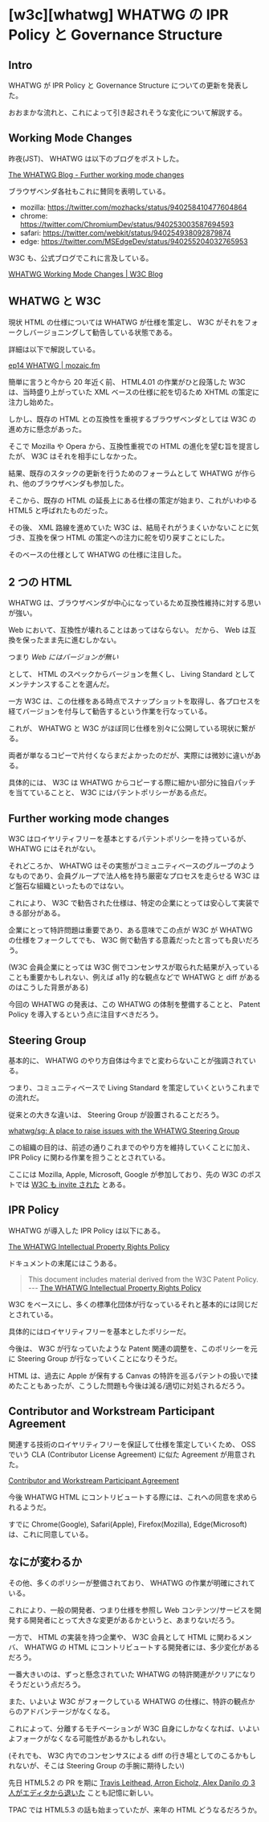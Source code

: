 # [w3c][whatwg] WHATWG の IPR Policy と Governance Structure

## Intro

WHATWG が IPR Policy と Governance Structure についての更新を発表した。

おおまかな流れと、これによって引き起されそうな変化について解説する。


## Working Mode Changes

昨夜(JST)、 WHATWG は以下のブログをポストした。

[The WHATWG Blog - Further working mode changes](https://blog.whatwg.org/working-mode-changes)

ブラウザベンダ各社もこれに賛同を表明している。

- mozilla: https://twitter.com/mozhacks/status/940258410477604864
- chrome: https://twitter.com/ChromiumDev/status/940253003587694593
- safari: https://twitter.com/webkit/status/940254938092879874
- edge: https://twitter.com/MSEdgeDev/status/940255204032765953

W3C も、公式ブログでこれに言及している。

[WHATWG Working Mode Changes | W3C Blog](https://www.w3.org/blog/2017/12/whatwg-working-mode-changes/)


## WHATWG と W3C

現状 HTML の仕様については WHATWG が仕様を策定し、 W3C がそれをフォークしバージョニングして勧告している状態である。

詳細は以下で解説している。

[ep14 WHATWG | mozaic.fm](https://mozaic.fm/episodes/14/whatwg.html)

簡単に言うと今から 20 年近く前、 HTML4.01 の作業がひと段落した W3C は、当時盛り上がっていた XML ベースの仕様に舵を切るため XHTML の策定に注力し始めた。

しかし、既存の HTML との互換性を重視するブラウザベンダとしては W3C の進め方に懸念があった。

そこで Mozilla や Opera から、互換性重視での HTML の進化を望む旨を提言したが、 W3C はそれを相手にしなかった。

結果、既存のスタックの更新を行うためのフォーラムとして WHATWG が作られ、他のブラウザベンダも参加した。

そこから、既存の HTML の延長上にある仕様の策定が始まり、これがいわゆる HTML5 と呼ばれたものだった。

その後、 XML 路線を進めていた W3C は、結局それがうまくいかないことに気づき、互換を保つ HTML の策定への注力に舵を切り戻すことにした。

そのベースの仕様として WHATWG の仕様に注目した。


## 2 つの HTML

WHATWG は、ブラウザベンダが中心になっているため互換性維持に対する思いが強い。

Web において、互換性が壊れることはあってはならない。 だから、 Web は互換を保ったまま先に進むしかない。

つまり *Web にはバージョンが無い*

として、 HTML のスペックからバージョンを無くし、 Living Standard としてメンテナンスすることを選んだ。

一方 W3C は、この仕様をある時点でスナップショットを取得し、各プロセスを経てバージョンを付与して勧告するという作業を行なっている。

これが、 WHATWG と W3C がほぼ同じ仕様を別々に公開している現状に繋がる。

両者が単なるコピーで片付くならまだよかったのだが、実際には微妙に違いがある。

具体的には、 W3C は WHATWG からコピーする際に細かい部分に独自パッチを当てていることと、 W3C にはパテントポリシーがある点だ。


## Further working mode changes

W3C はロイヤリティフリーを基本とするパテントポリシーを持っているが、 WHATWG にはそれがない。

それどころか、 WHATWG はその実態がコミュニティベースのグループのようなものであり、会員グループで法人格を持ち厳密なプロセスを走らせる W3C ほど盤石な組織といったものではない。

これにより、 W3C で勧告された仕様は、特定の企業にとっては安心して実装できる部分がある。

企業にとって特許問題は重要であり、ある意味でこの点が W3C が WHATWG の仕様をフォークしてでも、 W3C 側で勧告する意義だったと言っても良いだろう。

(W3C 会員企業にとっては W3C 側でコンセンサスが取られた結果が入っていることも重要かもしれない、例えば a11y 的な観点などで WHATWG と diff があるのはこうした背景がある)

今回の WHATWG の発表は、この WHATWG の体制を整備することと、 Patent Policy を導入するという点に注目すべきだろう。


## Steering Group

基本的に、 WHATWG のやり方自体は今までと変わらないことが強調されている。

つまり、コミュニティベースで Living Standard を策定していくというこれまでの流れだ。

従来との大きな違いは、 Steering Group が設置されることだろう。

[whatwg/sg: A place to raise issues with the WHATWG Steering Group](https://github.com/whatwg/sg)

この組織の目的は、前述の通りこれまでのやり方を維持していくことに加え、 IPR Policy に関わる作業を担うこととされている。

ここには Mozilla, Apple, Microsoft, Google が参加しており、先の W3C のポストでは [W3C も invite された](https://www.w3.org/blog/2017/12/whatwg-working-mode-changes/) とある。


## IPR Policy

WHATWG が導入した IPR Policy は以下にある。

[The WHATWG Intellectual Property Rights Policy](https://whatwg.org/ipr-policy)

ドキュメントの末尾にはこうある。

> This document includes material derived from the W3C Patent Policy.
> --- [The WHATWG Intellectual Property Rights Policy](https://whatwg.org/ipr-policy)

W3C をベースにし、多くの標準化団体が行なっているそれと基本的には同じだとされている。

具体的にはロイヤリティフリーを基本としたポリシーだ。

今後は、 W3C が行なっていたような Patent 関連の調整を、このポリシーを元に Steering Group が行なっていくことになりそうだ。

HTML は、過去に Apple が保有する Canvas の特許を巡るパテントの扱いで揉めたこともあったが、こうした問題も今後は減る/適切に対処されるだろう。


## Contributor and Workstream Participant Agreement

関連する技術のロイヤリティフリーを保証して仕様を策定していくため、 OSS でいう CLA (Contributor License Agreement) に似た Agreement が用意された。

[Contributor and Workstream Participant Agreement](https://participate.whatwg.org/agreement)

今後 WHATWG HTML にコントリビュートする際には、これへの同意を求められるようだ。

すでに Chrome(Google), Safari(Apple), Firefox(Mozilla), Edge(Microsoft) は、これに同意している。


## なにが変わるか

その他、多くのポリシーが整備されており、 WHATWG の作業が明確にされている。

これにより、一般の開発者、つまり仕様を参照し Web コンテンツ/サービスを開発する開発者にとって大きな変更があるかというと、あまりないだろう。

一方で、 HTML の実装を持つ企業や、 W3C 会員として HTML に関わるメンバ、 WHATWG の HTML にコントリビュートする開発者には、多少変化があるだろう。

一番大きいのは、ずっと懸念されていた WHATWG の特許関連がクリアになりそうだという点だろう。

また、いよいよ W3C がフォークしている WHATWG の仕様に、特許の観点からのアドバンテージがなくなる。

これによって、分離するモチベーションが W3C 自身にしかなくなれば、いよいよフォークがなくなる可能性があるかもしれない。

(それでも、 W3C 内でのコンセンサスによる diff の行き場としてのこるかもしれないが、そこは Steering Group の手腕に期待したい)

先日 HTML5.2 の PR を期に [Travis Leithead, Arron Eicholz, Alex Danilo の 3 人がエディタから退いた](https://lists.w3.org/Archives/Public/public-html/2017Nov/0001.html) ことも記憶に新しい。

TPAC では HTML5.3 の話も始まっていたが、来年の HTML どうなるだろうか。